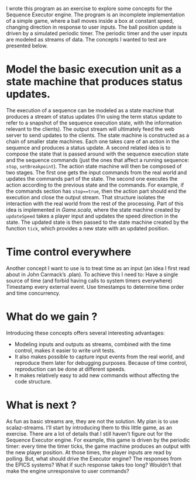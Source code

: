 I wrote this program as an exercise to explore some concepts for the Sequence Executor engine. The program is an incomplete implementation of a simple game, where a ball moves inside a box at constant speed, changing direction in response to user inputs. The ball position update is driven by a simulated periodic timer. The periodic timer and the user inputs are modeled as streams of data.
The concepts I wanted to test are presented below. 
# Model the basic execution unit as a state machine that produces status updates.
The execution of a sequence can be modeled as a state machine that produces a stream of status updates (I’m using the term status update to refer to a snapshot of the sequence execution state, with the information relevant to the clients). The output stream will ultimately feed the web server to send updates to the clients. The state machine is constructed as a chain of smaller state machines. Each one takes care of an action in the sequence and produces a status update.
A second related idea is to compose the state that is passed around with the sequence execution state and the sequence commands (just the ones that affect a running sequence: `stop`, `setBreakpoint`). The action state machine will then be composed of two stages. The first one gets the input commands from the real world and updates the commands part of the state. The second one executes the action according to the previous state and the commands. For example, if the commands section has `stop==true`, then the action part should end the execution and close the output stream. That structure isolates the interaction with the real world from the rest of the processing. Part of this idea is implemented in _Game.scala_, where the state machine created by `updateSpeed` takes a player input and updates the speed direction in the state. The updated state is then passed to the state machine created by the function `tick`, which provides a new state with an updated position.
# Time control everywhere
Another concept I want to use is to treat time as an input (an idea I first read about in John Carmack’s .plan). To achieve this I need to:
Have a single source of time (and forbid having calls to system timers everywhere)
Timestamp every external event.
Use timestamps to determine time order and time concurrency.
# What do we gain ?
Introducing these concepts offers several interesting advantages:
- Modeling inputs and outputs as streams, combined with the time control, makes it easier to write unit tests. 
- It also makes possible to capture input events from the real world, and reproduce them later for debugging purposes. Because of time control, reproduction can be done at different speeds.
- It makes relatively easy to add new commands without affecting the code structure.
# What is next ?
As fun as basic streams are, they are not the solution. My plan is to use scalaz-streams. I‘ll start by introducing them to this little game, as an exercise.
There are a lot of details that I still haven’t figure out for the Sequence Executor engine. For example, this game is driven by the periodic timer: every time the timer ticks, the game machine produces an output with the new player position. At those times, the player inputs are read by polling. But, what should drive the Executor engine? The responses from the EPICS systems? What if such response takes too long? Wouldn’t that make the engine unresponsive to user commands?
